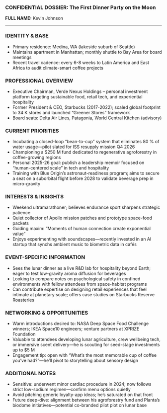 ### CONFIDENTIAL DOSSIER: The First Dinner Party on the Moon

**FULL NAME:** Kevin Johnson

---
### IDENTITY & BASE
- Primary residence: Medina, WA (lakeside suburb of Seattle)
- Maintains apartment in Manhattan; monthly shuttle to Bay Area for board meetings
- Recent travel cadence: every 6-8 weeks to Latin America and East Africa to audit climate-smart coffee projects

### PROFESSIONAL OVERVIEW
- Executive Chairman, Verde Nexus Holdings – personal investment platform targeting sustainable food, retail tech, and experiential hospitality
- Former President & CEO, Starbucks (2017-2022); scaled global footprint to 34 K stores and launched “Greener Stores” framework
- Board seats: Delta Air Lines, Patagonia, World Central Kitchen (advisory)

### CURRENT PRIORITIES
- Incubating a closed-loop “bean-to-cup” system that eliminates 80 % of water usage—pilot slated for ISS resupply mission Q4 2026
- Championing a $250 M fund dedicated to regenerative agroforestry in coffee-growing regions
- Personal 2025-26 goal: publish a leadership memoir focused on “human-centered scale” in tech and hospitality
- Training with Blue Origin’s astronaut-readiness program; aims to secure a seat on a suborbital flight before 2028 to validate beverage prep in micro-gravity

### INTERESTS & INSIGHTS
- Weekend ultramarathoner; believes endurance sport sharpens strategic patience
- Quiet collector of Apollo mission patches and prototype space-food packets
- Guiding maxim: “Moments of human connection create exponential value”
- Enjoys experimenting with soundscapes—recently invested in an AI startup that synchs ambient music to biometric data in cafés

### EVENT-SPECIFIC INFORMATION
- Sees the lunar dinner as a live R&D lab for hospitality beyond Earth; eager to test low-gravity aroma diffusion for beverages
- Looking to compare notes on psychological safety in confined environments with fellow attendees from space-habitat programs
- Can contribute expertise on designing retail experiences that feel intimate at planetary scale; offers case studies on Starbucks Reserve Roasteries

### NETWORKING & OPPORTUNITIES
- Warm introductions desired to: NASA Deep Space Food Challenge winners; IKEA Space10 engineers; venture partners at XPRIZE Foundation
- Valuable to attendees developing lunar agriculture, crew wellbeing tech, or immersive scent delivery—he is scouting for seed-stage investments up to $5 M
- Engagement tip: open with “What’s the most memorable cup of coffee you’ve had?”—he’ll pivot to storytelling about sensory design

### ADDITIONAL NOTES
- Sensitive: underwent minor cardiac procedure in 2024; now follows strict low-sodium regimen—confirm menu options quietly
- Avoid pitching generic loyalty-app ideas; he’s saturated on that front
- Future deep-dive: alignment between his agroforestry fund and Planta’s biodome initiatives—potential co-branded pilot plot on lunar base